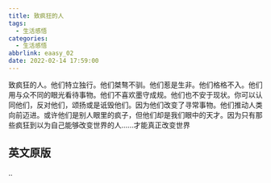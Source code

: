 ```yaml
---
title: 致疯狂的人
tags:
  - 生活感悟
categories:
  - 生活感悟
abbrlink: eaasy_02
date: 2022-02-14 17:59:00
---
```


致疯狂的人。他们特立独行。他们桀骜不驯。他们惹是生非。他们格格不入。他们用与众不同的眼光看待事物。他们不喜欢墨守成规。他们也不安于现状。你可以认同他们，反对他们，颂扬或是诋毁他们。因为他们改变了寻常事物。他们推动人类向前迈进。或许他们是别人眼里的疯子，但他们却是我们眼中的天才。因为只有那些疯狂到以为自己能够改变世界的人......才能真正改变世界



## 英文原版

..